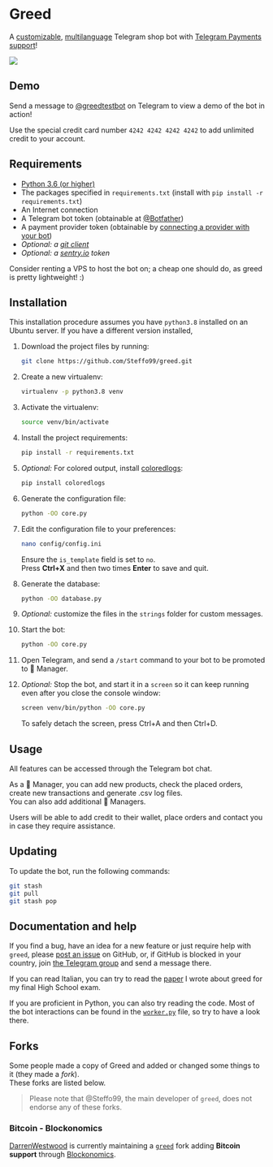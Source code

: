 # Greed

A [customizable](/config/template_config.ini), [multilanguage](/strings) Telegram shop bot with [Telegram Payments support](https://core.telegram.org/bots/payments)!  

![](https://img.shields.io/badge/version-beta-blue.svg)

## Demo

Send a message to [@greedtestbot](https://t.me/greedtestbot) on Telegram to view a demo of the bot in action!

Use the special credit card number `4242 4242 4242 4242` to add unlimited credit to your account. 

## Requirements

* [Python 3.6 (or higher)](https://www.python.org/)
* The packages specified in `requirements.txt` (install with `pip install -r requirements.txt`)
* An Internet connection
* A Telegram bot token (obtainable at [@Botfather](https://t.me/Botfather))
* A payment provider token (obtainable by [connecting a provider with your bot](https://t.me/Botfather))
* _Optional: a [git client](https://git-scm.com/)_
* _Optional: a [sentry.io](https://sentry.io) token_

Consider renting a VPS to host the bot on; a cheap one should do, as greed is pretty lightweight! :)

## Installation

This installation procedure assumes you have `python3.8` installed on an Ubuntu server. If you have a different version installed, 

1. Download the project files by running:
   ```bash
   git clone https://github.com/Steffo99/greed.git
   ```

2. Create a new virtualenv:
   ```bash
   virtualenv -p python3.8 venv
   ```

3. Activate the virtualenv:
   ```bash
   source venv/bin/activate
   ```

4. Install the project requirements:
   ```bash
   pip install -r requirements.txt
   ```
   
5. _Optional:_ For colored output, install [coloredlogs](https://pypi.org/project/coloredlogs/):
   ```bash
   pip install coloredlogs
   ```

6. Generate the configuration file:
   ```bash
   python -OO core.py
   ```

7. Edit the configuration file to your preferences:
   ```bash
   nano config/config.ini
   ```
   Ensure the `is_template` field is set to `no`.  
   Press **Ctrl+X** and then two times **Enter** to save and quit.
   
8. Generate the database:
   ```bash
   python -OO database.py
   ```

9. _Optional:_ customize the files in the `strings` folder for custom messages.

10. Start the bot:
    ```bash
    python -OO core.py
    ```

11. Open Telegram, and send a `/start` command to your bot to be promoted to 💼 Manager.

12. _Optional:_ Stop the bot, and start it in a `screen` so it can keep running even after you close the console window:
    ```bash
    screen venv/bin/python -OO core.py
    ```
    To safely detach the screen, press Ctrl+A and then Ctrl+D.

## Usage

All features can be accessed through the Telegram bot chat.

As a 💼 Manager, you can add new products, check the placed orders, create new transactions and generate .csv log files.  
You can also add additional 💼 Managers.

Users will be able to add credit to their wallet, place orders and contact you in case they require assistance.

## Updating

To update the bot, run the following commands:

```bash
git stash
git pull
git stash pop
```

## Documentation and help

If you find a bug, have an idea for a new feature or just require help with `greed`, please [post an issue](https://github.com/Steffo99/greed/issues/new) on GitHub, or, if GitHub is blocked in your country, join [the Telegram group](https://t.me/greed_project) and send a message there.

If you can read Italian, you can try to read the [paper](https://docs.google.com/document/d/1f4MKVr0B7RSQfWTSa_6ZO0LM4nPpky_GX_qdls3EHtQ/edit?usp=sharing) I wrote about greed for my final High School exam.

If you are proficient in Python, you can also try reading the code. Most of the bot interactions can be found in the [`worker.py`](worker.py) file, so try to have a look there.

## Forks

Some people made a copy of Greed and added or changed some things to it (they made a _fork_).  
These forks are listed below.

> Please note that @Steffo99, the main developer of `greed`, does not endorse any of these forks.

### Bitcoin - Blockonomics

[DarrenWestwood](https://github.com/DarrenWestwood) is currently maintaining a [`greed`](https://github.com/DarrenWestwood/greed) fork adding **Bitcoin support** through [Blockonomics](https://www.blockonomics.co/).
